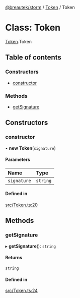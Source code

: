 [@breautek/storm](../README.md) / [Token](../modules/Token.md) / Token

# Class: Token

[Token](../modules/Token.md).Token

## Table of contents

### Constructors

- [constructor](Token.Token-1.md#constructor)

### Methods

- [getSignature](Token.Token-1.md#getsignature)

## Constructors

### constructor

• **new Token**(`signature`)

#### Parameters

| Name | Type |
| :------ | :------ |
| `signature` | `string` |

#### Defined in

[src/Token.ts:20](https://github.com/breautek/storm/blob/012dd73/src/Token.ts#L20)

## Methods

### getSignature

▸ **getSignature**(): `string`

#### Returns

`string`

#### Defined in

[src/Token.ts:24](https://github.com/breautek/storm/blob/012dd73/src/Token.ts#L24)
